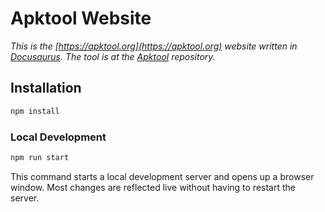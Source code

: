 # Apktool Website

_This is the [https://apktool.org](https://apktool.org) website written in [Docusaurus](https://docusaurus.io). The tool is at the [Apktool](https://github.com/iBotPeaches/Apktool/tree/docs) repository._

## Installation

```bash
npm install
```

### Local Development

```bash
npm run start
```

This command starts a local development server and opens up a browser window. Most changes are reflected live without having to restart the server.
